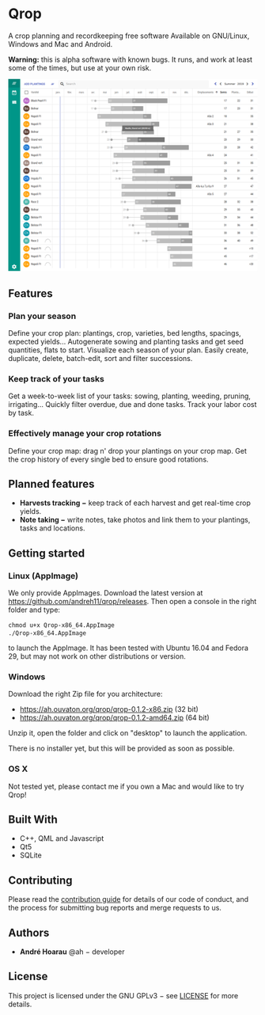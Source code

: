 # Qrop

A crop planning and recordkeeping free software Available on GNU/Linux, Windows and Mac and Android.

**Warning:** this is alpha software with known bugs. It runs, and work at least
some of the times, but use at your own risk.

![Screenshot of Qrop](qrop.png)

## Features

### Plan your season

Define your crop plan: plantings, crop, varieties, bed lengths, spacings,
expected yields... Autogenerate sowing and planting tasks and get seed
quantities, flats to start. Visualize each season of your plan. Easily create,
duplicate, delete, batch-edit, sort and filter successions.

### Keep track of your tasks

Get a week-to-week list of your tasks: sowing, planting, weeding, pruning,
irrigating... Quickly filter overdue, due and done tasks. Track your labor cost
by task.

### Effectively manage your crop rotations

Define your crop map: drag n' drop your plantings on your crop map. Get the crop
history of every single bed to ensure good rotations.

## Planned features

* **Harvests tracking −** keep track of each harvest and get real-time crop yields.
* **Note taking −** write notes, take photos and link them to your plantings, tasks and locations.

## Getting started

### Linux (AppImage)

We only provide AppImages. Download the latest version at
https://github.com/andreh11/qrop/releases. Then open a console in the right folder
and type:

```shell
chmod u+x Qrop-x86_64.AppImage
./Qrop-x86_64.AppImage
```

to launch the AppImage. It has been tested with Ubuntu 16.04 and Fedora 29, but
may not work on other distributions or version.


### Windows

Download the right Zip file for you architecture:

 - https://ah.ouvaton.org/qrop/qrop-0.1.2-x86.zip (32 bit)
 - https://ah.ouvaton.org/qrop/qrop-0.1.2-amd64.zip (64 bit)

Unzip it, open the folder and click on "desktop" to launch the application.

There is no installer yet, but this will be provided as soon as possible.

### OS X

Not tested yet, please contact me if you own a Mac and would like to try Qrop!

## Built With

* C++, QML and Javascript
* Qt5
* SQLite

## Contributing

Please read the [contribution guide](CONTRIBUTING.md) for details of our code of
conduct, and the process for submitting bug reports and merge requests to us.

## Authors

* **André Hoarau** @ah − developer

## License

This project is licensed under the GNU GPLv3 − see [LICENSE](LICENSE) for more details.
